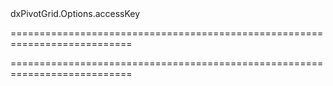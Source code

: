 <!--id-->dxPivotGrid.Options.accessKey<!--/id-->
===========================================================================
<!--hidden--><!--/hidden-->
===========================================================================

